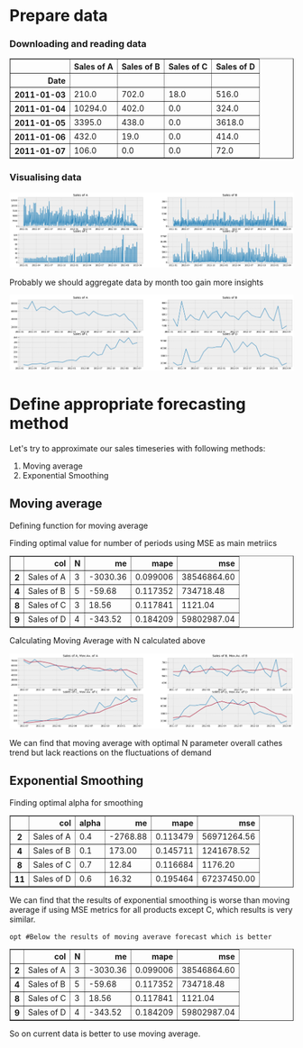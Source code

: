 
# Prepare data

### Downloading and reading data


<div>

<table border="1" class="dataframe">
  <thead>
    <tr style="text-align: right;">
      <th></th>
      <th>Sales of A</th>
      <th>Sales of B</th>
      <th>Sales of C</th>
      <th>Sales of D</th>
    </tr>
    <tr>
      <th>Date</th>
      <th></th>
      <th></th>
      <th></th>
      <th></th>
    </tr>
  </thead>
  <tbody>
    <tr>
      <th>2011-01-03</th>
      <td>210.0</td>
      <td>702.0</td>
      <td>18.0</td>
      <td>516.0</td>
    </tr>
    <tr>
      <th>2011-01-04</th>
      <td>10294.0</td>
      <td>402.0</td>
      <td>0.0</td>
      <td>324.0</td>
    </tr>
    <tr>
      <th>2011-01-05</th>
      <td>3395.0</td>
      <td>438.0</td>
      <td>0.0</td>
      <td>3618.0</td>
    </tr>
    <tr>
      <th>2011-01-06</th>
      <td>432.0</td>
      <td>19.0</td>
      <td>0.0</td>
      <td>414.0</td>
    </tr>
    <tr>
      <th>2011-01-07</th>
      <td>106.0</td>
      <td>0.0</td>
      <td>0.0</td>
      <td>72.0</td>
    </tr>
  </tbody>
</table>
</div>



### Visualising data






 



![png](Coursera_Supply_Chain_Planning_Assignment_files/Coursera_Supply_Chain_Planning_Assignment_6_1.png)


Probably we should aggregate data by month too gain more insights







![png](Coursera_Supply_Chain_Planning_Assignment_files/Coursera_Supply_Chain_Planning_Assignment_9_1.png)


# Define appropriate forecasting method

Let's try to approximate our sales timeseries with following methods:

1.   Moving average
2.   Exponential Smoothing



## Moving average

Defining function for moving average


Finding optimal value for number of periods using MSE as main metriics






<div>

<table border="1" class="dataframe">
  <thead>
    <tr style="text-align: right;">
      <th></th>
      <th>col</th>
      <th>N</th>
      <th>me</th>
      <th>mape</th>
      <th>mse</th>
    </tr>
  </thead>
  <tbody>
    <tr>
      <th>2</th>
      <td>Sales of A</td>
      <td>3</td>
      <td>-3030.36</td>
      <td>0.099006</td>
      <td>38546864.60</td>
    </tr>
    <tr>
      <th>4</th>
      <td>Sales of B</td>
      <td>5</td>
      <td>-59.68</td>
      <td>0.117352</td>
      <td>734718.48</td>
    </tr>
    <tr>
      <th>8</th>
      <td>Sales of C</td>
      <td>3</td>
      <td>18.56</td>
      <td>0.117841</td>
      <td>1121.04</td>
    </tr>
    <tr>
      <th>9</th>
      <td>Sales of D</td>
      <td>4</td>
      <td>-343.52</td>
      <td>0.184209</td>
      <td>59802987.04</td>
    </tr>
  </tbody>
</table>
</div>



Calculating Moving Average with N calculated above





![png](Coursera_Supply_Chain_Planning_Assignment_files/Coursera_Supply_Chain_Planning_Assignment_22_1.png)


We can find that moving average with optimal N parameter overall cathes trend but lack reactions on the fluctuations of demand

## Exponential Smoothing

Finding optimal alpha for smoothing




<div>
<style scoped>
    .dataframe tbody tr th:only-of-type {
        vertical-align: middle;
    }

    .dataframe tbody tr th {
        vertical-align: top;
    }

    .dataframe thead th {
        text-align: right;
    }
</style>
<table border="1" class="dataframe">
  <thead>
    <tr style="text-align: right;">
      <th></th>
      <th>col</th>
      <th>alpha</th>
      <th>me</th>
      <th>mape</th>
      <th>mse</th>
    </tr>
  </thead>
  <tbody>
    <tr>
      <th>2</th>
      <td>Sales of A</td>
      <td>0.4</td>
      <td>-2768.88</td>
      <td>0.113479</td>
      <td>56971264.56</td>
    </tr>
    <tr>
      <th>4</th>
      <td>Sales of B</td>
      <td>0.1</td>
      <td>173.00</td>
      <td>0.145711</td>
      <td>1241678.52</td>
    </tr>
    <tr>
      <th>8</th>
      <td>Sales of C</td>
      <td>0.7</td>
      <td>12.84</td>
      <td>0.116684</td>
      <td>1176.20</td>
    </tr>
    <tr>
      <th>11</th>
      <td>Sales of D</td>
      <td>0.6</td>
      <td>16.32</td>
      <td>0.195464</td>
      <td>67237450.00</td>
    </tr>
  </tbody>
</table>
</div>



We can find that the results of exponential smoothing is worse than moving average if using MSE metrics for all products except C, which results is very similar.


```
opt #Below the results of moving averave forecast which is better
```




<div>
<style scoped>
    .dataframe tbody tr th:only-of-type {
        vertical-align: middle;
    }

    .dataframe tbody tr th {
        vertical-align: top;
    }

    .dataframe thead th {
        text-align: right;
    }
</style>
<table border="1" class="dataframe">
  <thead>
    <tr style="text-align: right;">
      <th></th>
      <th>col</th>
      <th>N</th>
      <th>me</th>
      <th>mape</th>
      <th>mse</th>
    </tr>
  </thead>
  <tbody>
    <tr>
      <th>2</th>
      <td>Sales of A</td>
      <td>3</td>
      <td>-3030.36</td>
      <td>0.099006</td>
      <td>38546864.60</td>
    </tr>
    <tr>
      <th>4</th>
      <td>Sales of B</td>
      <td>5</td>
      <td>-59.68</td>
      <td>0.117352</td>
      <td>734718.48</td>
    </tr>
    <tr>
      <th>8</th>
      <td>Sales of C</td>
      <td>3</td>
      <td>18.56</td>
      <td>0.117841</td>
      <td>1121.04</td>
    </tr>
    <tr>
      <th>9</th>
      <td>Sales of D</td>
      <td>4</td>
      <td>-343.52</td>
      <td>0.184209</td>
      <td>59802987.04</td>
    </tr>
  </tbody>
</table>
</div>



So on current data is better to use moving average.


```

```

